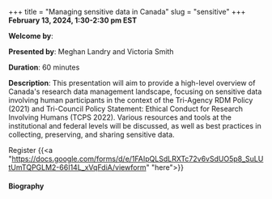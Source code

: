 +++
title = "Managing sensitive data in Canada"
slug = "sensitive"
+++
**February 13, 2024, 1:30-2:30 pm EST**

**Welcome by**: 

**Presented by**: Meghan Landry and Victoria Smith

**Duration**: 60 minutes

**Description**: This presentation will aim to provide a high-level overview of Canada's research data
management landscape, focusing on sensitive data involving human participants in the context of the Tri-Agency
RDM Policy (2021) and Tri-Council Policy Statement: Ethical Conduct for Research Involving Humans (TCPS
2022). Various resources and tools at the institutional and federal levels will be discussed, as well as best
practices in collecting, preserving, and sharing sensitive data.

Register {{<a "https://docs.google.com/forms/d/e/1FAIpQLSdLRXTc72v6vSdUO5p8_SuLUtUmTQPGLM2-66I14L_xVqFdiA/viewform" "here">}}

<!-- Le même séminaire [en français](/template). -->

#### Biography
